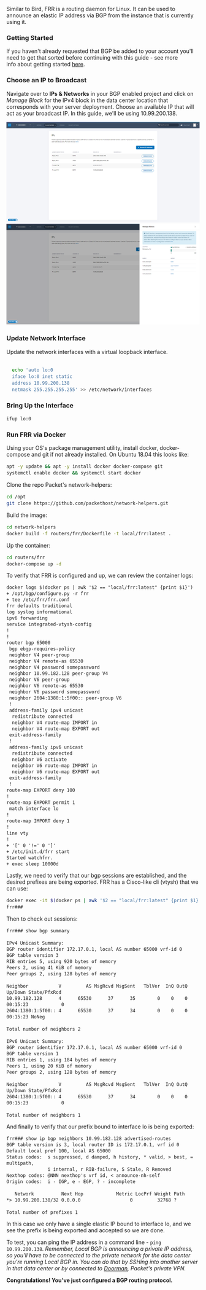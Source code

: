 <!-- <meta>
{
    "title":"Route BGP with FRR",
    "description":"Configuring BGP Announcer FRR for Local BGP Access",
    "tag":["Route BGP", "FRR"],
    "seo-title": "Route BGP with FRR - Packet Technical Guides",
    "seo-description": "Route BGP with FRR on Packet",
    "og-title": "Route BGP with FRR",
    "og-description":"Route BGP with FRR on Packet"  
}
</meta> -->

Similar to Bird, FRR is a routing daemon for Linux. It can be used to announce an elastic IP address via BGP from the instance that is currently using it.

### Getting Started

If you haven't already requested that BGP be added to your account you'll need to get that sorted before continuing with this guide - see more info about getting started [here](https://www.packet.com/developers/docs/network/advanced/local-and-global-bgp).

### Choose an IP to Broadcast

Navigate over to **IPs & Networks** in your BGP enabled project and click on _Manage Block_ for the IPv4 block in the data center location that corresponds with your server deployment. Choose an available IP that will act as your broadcast IP. In this guide, we'll be using 10.99.200.138.

![manage-ips](/images/route-bgp-with-bird/manage-ips-new.png)
![manage-ips-2](/images/route-bgp-with-bird/manage-ips-2-new.png)

### Update Network Interface

Update the network interfaces with a virtual loopback interface.

```bash

  echo 'auto lo:0
  iface lo:0 inet static
  address 10.99.200.138
  netmask 255.255.255.255' >> /etc/network/interfaces
```

### Bring Up the Interface

```bash
ifup lo:0
```

### Run FRR via Docker

Using your OS's package management utility, install docker, docker-compose and git if not already installed. On Ubuntu 18.04 this looks like:

```bash
apt -y update && apt -y install docker docker-compose git
systemctl enable docker && systemctl start docker
```

Clone the repo Packet's network-helpers:

```bash
cd /opt
git clone https://github.com/packethost/network-helpers.git
```

Build the image:

```bash
cd network-helpers
docker build -f routers/frr/Dockerfile -t local/frr:latest .
```

Up the container:

```bash
cd routers/frr
docker-compose up -d
```

To verify that FRR is configured and up, we can review the container logs:

```
docker logs $(docker ps | awk '$2 == "local/frr:latest" {print $1}')
+ /opt/bgp/configure.py -r frr
+ tee /etc/frr/frr.conf
frr defaults traditional
log syslog informational
ipv6 forwarding
service integrated-vtysh-config
!
!
router bgp 65000
 bgp ebgp-requires-policy
 neighbor V4 peer-group
 neighbor V4 remote-as 65530
 neighbor V4 password somepassword
 neighbor 10.99.182.128 peer-group V4
 neighbor V6 peer-group
 neighbor V6 remote-as 65530
 neighbor V6 password somepassword
 neighbor 2604:1380:1:5f00:: peer-group V6
 !
 address-family ipv4 unicast
  redistribute connected
  neighbor V4 route-map IMPORT in
  neighbor V4 route-map EXPORT out
 exit-address-family
 !
 address-family ipv6 unicast
  redistribute connected
  neighbor V6 activate
  neighbor V6 route-map IMPORT in
  neighbor V6 route-map EXPORT out
 exit-address-family
 !
route-map EXPORT deny 100
!
route-map EXPORT permit 1
 match interface lo
!
route-map IMPORT deny 1
!
line vty
!
+ '[' 0 '!=' 0 ']'
+ /etc/init.d/frr start
Started watchfrr.
+ exec sleep 10000d
```

Lastly, we need to verify that our bgp sessions are established, and the desired prefixes are being exported. FRR has a Cisco-like cli (vtysh) that we can use:

```bash
docker exec -it $(docker ps | awk '$2 == "local/frr:latest" {print $1}') vtysh
frr###
```

Then to check out sessions:

```
frr### show bgp summary 

IPv4 Unicast Summary:
BGP router identifier 172.17.0.1, local AS number 65000 vrf-id 0
BGP table version 3
RIB entries 5, using 920 bytes of memory
Peers 2, using 41 KiB of memory
Peer groups 2, using 128 bytes of memory

Neighbor           V         AS MsgRcvd MsgSent   TblVer  InQ OutQ  Up/Down State/PfxRcd
10.99.182.128      4      65530      37      35        0    0    0 00:15:23            0
2604:1380:1:5f00:: 4      65530      37      34        0    0    0 00:15:23 NoNeg

Total number of neighbors 2

IPv6 Unicast Summary:
BGP router identifier 172.17.0.1, local AS number 65000 vrf-id 0
BGP table version 1
RIB entries 1, using 184 bytes of memory
Peers 1, using 20 KiB of memory
Peer groups 2, using 128 bytes of memory

Neighbor           V         AS MsgRcvd MsgSent   TblVer  InQ OutQ  Up/Down State/PfxRcd
2604:1380:1:5f00:: 4      65530      37      34        0    0    0 00:15:23            0

Total number of neighbors 1
```

And finally to verify that our prefix bound to interface lo is being exported:

```
frr### show ip bgp neighbors 10.99.182.128 advertised-routes 
BGP table version is 3, local router ID is 172.17.0.1, vrf id 0
Default local pref 100, local AS 65000
Status codes:  s suppressed, d damped, h history, * valid, > best, = multipath,
               i internal, r RIB-failure, S Stale, R Removed
Nexthop codes: @NNN nexthop's vrf id, < announce-nh-self
Origin codes:  i - IGP, e - EGP, ? - incomplete

   Network          Next Hop            Metric LocPrf Weight Path
*> 10.99.200.138/32 0.0.0.0                  0         32768 ?

Total number of prefixes 1
```

In this case we only have a single elastic IP bound to interface lo, and we see the prefix is being exported and accepted so we are done.

To test, you can ping the IP address in a command line - `ping 10.99.200.138`. _Remember, Local BGP is announcing a private IP address, so you'll have to be connected to the private network for the data center you're running Local BGP in. You can do that by SSHing into another server in that data center or by connected to [Doorman](https://www.packet.com/developers/docs/network/basic/doorman), Packet's private VPN._

**Congratulations! You've just configured a BGP routing protocol.**
